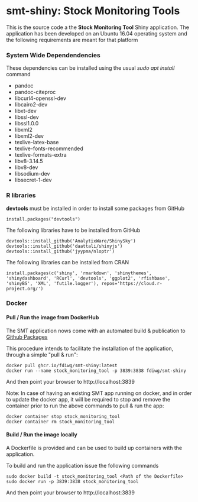 # smt-shiny: Stock Monitoring Tools
This is the source code a the **Stock Monitoring Tool** Shiny application.
The application has been developed on an Ubuntu 16.04 operating system and the following requirements are meant for that platform

### System Wide Dependendencies
These dependencies can be installed using the usual *sudo apt install* command

- pandoc
- pandoc-citeproc
- libcurl4-openssl-dev
- libcairo2-dev
- libxt-dev
- libssl-dev
- libssl1.0.0
- libxml2 
- libxml2-dev 
- texlive-latex-base 
- texlive-fonts-recommended 
- texlive-formats-extra 
- libv8-3.14.5 
- libv8-dev
- libsodium-dev
- libsecret-1-dev

### R libraries
**devtools** must be installed in order to install some packages from GitHub
```
install.packages("devtools")
```
The following libraries have to be installed from GitHub
```
devtools::install_github('AnalytixWare/ShinySky')
devtools::install_github('daattali/shinyjs')
devtools::install_github('jyypma/nloptr')
```
The following libraries can be installed from CRAN
```
install.packages(c('shiny', 'rmarkdown', 'shinythemes', 'shinydashboard', 'RCurl', 'devtools', 'ggplot2', 'rfishbase', 'shinyBS', 'XML', 'futile.logger'), repos='https://cloud.r-project.org/')
```

### Docker

#### Pull / Run the image from DockerHub

The SMT application nows come with an automated build & publication to [Github Packages](https://github.com/fdiwg/smt-shiny/pkgs/container/smt-shiny)

This procedure intends to facilitate the installation of the application, through a simple "pull & run":

```
docker pull ghcr.io/fdiwg/smt-shiny:latest
docker run --name stock_monitoring_tool -p 3839:3838 fdiwg/smt-shiny
```

And then point your browser to http://localhost:3839

Note: In case of having an existing SMT app running on docker, and in order to update the docker app, it will be required to stop and remove the container prior to run the above commands to pull & run the app:

```
docker container stop stock_monitoring_tool
docker container rm stock_monitoring_tool
```

#### Build / Run the image locally

A Dockerfile is provided and can be used to build up containers with the application.

To build and run the application issue the following commands
```
sudo docker build -t stock_monitoring_tool <Path of the Dockerfile>
sudo docker run -p 3839:3838 stock_monitoring_tool
```

And then point your browser to http://localhost:3839
